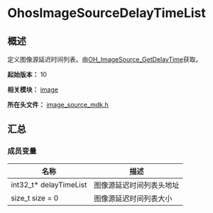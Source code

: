# OhosImageSourceDelayTimeList

## 概述

定义图像源延迟时间列表。由[OH_ImageSource_GetDelayTime](capi-image-source-mdk-h.md#oh_imagesource_getdelaytime)获取。

**起始版本：** 10

**相关模块：** [image](capi-image.md)

**所在头文件：** [image_source_mdk.h](capi-image-source-mdk-h.md)

## 汇总

### 成员变量

| 名称 | 描述 |
| -- | -- |
| int32_t* delayTimeList | 图像源延迟时间列表头地址 |
| size_t size = 0 | 图像源延迟时间列表大小 |


